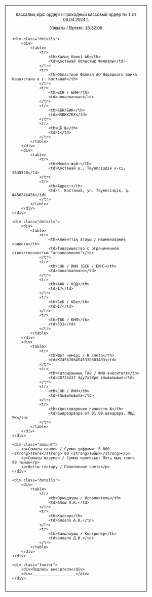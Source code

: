 <!DOCTYPE html>
<html lang="ru">
<head>
    <meta charset="UTF-8">
    <meta name="viewport" content="width=device-width, initial-scale=1.0">
    <title>Кассовый приходный ордер</title>
    <style>
        body {
            font-family: Arial, sans-serif;
        }
        .container {
            width: 80%;
            margin: 0 auto;
            border: 1px solid #000;
            padding: 20px;
        }
        .header, .footer {
            text-align: center;
            margin-bottom: 20px;
        }
        .header div, .footer div {
            margin-bottom: 10px;
        }
        .details {
            display: flex;
            justify-content: space-between;
            margin-bottom: 20px;
        }
        .details div {
            width: 45%;
        }
        .details div table {
            width: 100%;
            border-collapse: collapse;
        }
        .details div table, .details div table th, .details div table td {
            border: 1px solid #000;
        }
        .details div table th, .details div table td {
            padding: 5px;
            text-align: left;
        }
        .amount {
            text-align: right;
            margin-bottom: 20px;
        }
    </style>
</head>
<body>

<div class="container">
    <div class="header">
        <div>Кассалық кіріс ордері / Приходный кассовый ордер № 1 от 08.04.2024 г.</div>
        <div>Уақыты / Время: 16:32:06</div>
    </div>

    <div class="details">
        <div>
            <table>
                <tr>
                    <th>Халық банкі АҚ</th>
                    <td>Қостанай Облыстық Филиалы</td>
                </tr>
                <tr>
                    <th>Областной Филиал АО Народного Банка Казахстана в г. Костанай</th>
                </tr>
                <tr>
                    <th>БСН / БИН</th>
                    <td>апоапоапоап</td>
                </tr>
                <tr>
                    <th>ББК/БИК</th>
                    <td>HSBKKZKX</td>
                </tr>
                <tr>
                    <th>ЦБ №</th>
                    <td>1</td>
                </tr>
            </table>
        </div>
        <div>
            <table>
                <tr>
                    <th>Мекен-жай:</th>
                    <td>Қостанай қ., Тәуелсіздік к-сі, 5645546</td>
                </tr>
                <tr>
                    <th>Адрес:</th>
                    <td>г. Костанай, ул. Тәуелсіздік, д. №456546456</td>
                </tr>
            </table>
        </div>
    </div>

    <div class="details">
        <div>
            <table>
                <tr>
                    <th>Клиенттің атауы / Наименование клиента</th>
                    <td>Товарищество с ограниченной ответственностью "апоапоапоапо"</td>
                </tr>
                <tr>
                    <th>СНН / ИИН (БСН / БИН)</th>
                    <td>апоапоапоапо</td>
                </tr>
                <tr>
                    <th>АЖК / КОД</th>
                    <td>17</td>
                </tr>
                <tr>
                    <th>БеК / КБе</th>
                    <td>17</td>
                </tr>
                <tr>
                    <th>ТБК / КНП</th>
                    <td>331</td>
                </tr>
            </table>
        </div>
        <div>
            <table>
                <tr>
                    <th>Шот нөмірі / № счета</th>
                    <td>KZ4567664545378383483</td>
                </tr>
                <tr>
                    <th>Катсыушының ТАӘ / ФИО внесителя</th>
                    <td>38735437 Эду7а38рл впывыпывып</td>
                </tr>
                <tr>
                    <th>СНН / ИИН</th>
                    <td>впывыпывыпв</td>
                </tr>
                <tr>
                    <th>Удостоверение личности №</th>
                    <td>аыврварвара от 01.09.ввварвра. МВД РК</td>
                </tr>
            </table>
        </div>
    </div>

    <div class="amount">
        <p>Сомасы санмен / Сумма цифрами: 5 000 <strong>тенге</strong> 00 <strong>тыйын</strong></p>
        <p>Сомасы жазумен / Сумма прописью: Пять мың тенге 00 тыйын</p>
        <p>Шотты толтыру / Пополнение счета</p>
    </div>

    <div class="details">
        <div>
            <table>
                <tr>
                    <th>Орындаушы / Исполнитель</th>
                    <td>апош А.К.</td>
                </tr>
                <tr>
                    <th>Кассир</th>
                    <td>апоапо А.К.</td>
                </tr>
                <tr>
                    <th>Бақылаушы / Контролер</th>
                    <td>апоапо Д.И.</td>
                </tr>
            </table>
        </div>
    </div>

    <div class="footer">
        <div>Подпись внесителя</div>
        <div>___________________</div>
    </div>
</div>

</body>
</html>
